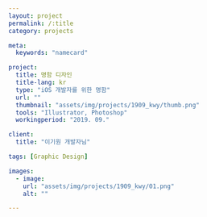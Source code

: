 ```yaml
---
layout: project
permalink: /:title
category: projects

meta:
  keywords: "namecard"

project:
  title: 명함 디자인
  title-lang: kr
  type: "iOS 개발자를 위한 명함"
  url: ""
  thumbnail: "assets/img/projects/1909_kwy/thumb.png"
  tools: "Illustrator, Photoshop"
  workingperiod: "2019. 09."

client:
  title: "이기원 개발자님"

tags: [Graphic Design]

images:
  - image:
    url: "assets/img/projects/1909_kwy/01.png"
    alt: ""

---
```

